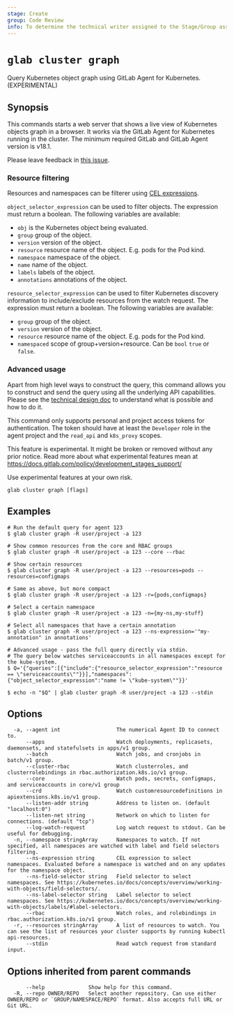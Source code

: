 ```yaml
---
stage: Create
group: Code Review
info: To determine the technical writer assigned to the Stage/Group associated with this page, see https://about.gitlab.com/handbook/product/ux/technical-writing/#assignments
---
```


<!--
This documentation is auto generated by a script.
Please do not edit this file directly. Run `make gen-docs` instead.
-->

# `glab cluster graph`

Query Kubernetes object graph using GitLab Agent for Kubernetes. (EXPERIMENTAL)

## Synopsis

This commands starts a web server that shows a live view of Kubernetes objects graph in a browser.
It works via the GitLab Agent for Kubernetes running in the cluster.
The minimum required GitLab and GitLab Agent version is v18.1.

Please leave feedback in [this issue](https://gitlab.com/gitlab-org/cli/-/issues/7900).

### Resource filtering

Resources and namespaces can be filterer using [CEL expressions](https://cel.dev/).

`object_selector_expression` can be used to filter objects. The expression must return a boolean. The following variables are available:

- `obj` is the Kubernetes object being evaluated.
- `group` group of the object.
- `version` version of the object.
- `resource` resource name of the object. E.g. pods for the Pod kind.
- `namespace` namespace of the object.
- `name` name of the object.
- `labels` labels of the object.
- `annotations` annotations of the object.

`resource_selector_expression` can be used to filter Kubernetes discovery information to include/exclude resources
from the watch request. The expression must return a boolean. The following variables are available:

- `group` group of the object.
- `version` version of the object.
- `resource` resource name of the object. E.g. pods for the Pod kind.
- `namespaced` scope of group+version+resource. Can be `bool` `true` or `false`.

### Advanced usage

Apart from high level ways to construct the query, this command allows you to construct and send
the query using all the underlying API capabilities.
Please see the
[technical design doc](https://gitlab.com/gitlab-org/cluster-integration/gitlab-agent/-/blob/master/doc/graph_api.md)
to understand what is possible and how to do it.

This command only supports personal and project access tokens for authentication.
The token should have at least the `Developer` role in the agent project and the `read_api` and `k8s_proxy` scopes.

This feature is experimental. It might be broken or removed without any prior notice.
Read more about what experimental features mean at
<https://docs.gitlab.com/policy/development_stages_support/>

Use experimental features at your own risk.

```plaintext
glab cluster graph [flags]
```

## Examples

```console
# Run the default query for agent 123
$ glab cluster graph -R user/project -a 123

# Show common resources from the core and RBAC groups
$ glab cluster graph -R user/project -a 123 --core --rbac

# Show certain resources
$ glab cluster graph -R user/project -a 123 --resources=pods --resources=configmaps

# Same as above, but more compact
$ glab cluster graph -R user/project -a 123 -r={pods,configmaps}

# Select a certain namespace
$ glab cluster graph -R user/project -a 123 -n={my-ns,my-stuff}

# Select all namespaces that have a certain annotation
$ glab cluster graph -R user/project -a 123 --ns-expression='"my-annotation" in annotations'

# Advanced usage - pass the full query directly via stdin.
# The query below watches serviceaccounts in all namespaces except for the kube-system.
$ Q='{"queries":[{"include":{"resource_selector_expression":"resource == \"serviceaccounts\""}}],"namespaces":{"object_selector_expression":"name != \"kube-system\""}}'

$ echo -n "$Q" | glab cluster graph -R user/project -a 123 --stdin

```

## Options

```plaintext
  -a, --agent int                  The numerical Agent ID to connect to.
      --apps                       Watch deployments, replicasets, daemonsets, and statefulsets in apps/v1 group.
      --batch                      Watch jobs, and cronjobs in batch/v1 group.
      --cluster-rbac               Watch clusterroles, and clusterrolebindings in rbac.authorization.k8s.io/v1 group.
      --core                       Watch pods, secrets, configmaps, and serviceaccounts in core/v1 group
      --crd                        Watch customresourcedefinitions in apiextensions.k8s.io/v1 group.
      --listen-addr string         Address to listen on. (default "localhost:0")
      --listen-net string          Network on which to listen for connections. (default "tcp")
      --log-watch-request          Log watch request to stdout. Can be useful for debugging.
  -n, --namespace stringArray      Namespaces to watch. If not specified, all namespaces are watched with label and field selectors filtering.
      --ns-expression string       CEL expression to select namespaces. Evaluated before a namespace is watched and on any updates for the namespace object.
      --ns-field-selector string   Field selector to select namespaces. See https://kubernetes.io/docs/concepts/overview/working-with-objects/field-selectors/.
      --ns-label-selector string   Label selector to select namespaces. See https://kubernetes.io/docs/concepts/overview/working-with-objects/labels/#label-selectors.
      --rbac                       Watch roles, and rolebindings in rbac.authorization.k8s.io/v1 group.
  -r, --resources stringArray      A list of resources to watch. You can see the list of resources your cluster supports by running kubectl api-resources.
      --stdin                      Read watch request from standard input.
```

## Options inherited from parent commands

```plaintext
      --help              Show help for this command.
  -R, --repo OWNER/REPO   Select another repository. Can use either OWNER/REPO or `GROUP/NAMESPACE/REPO` format. Also accepts full URL or Git URL.
```
